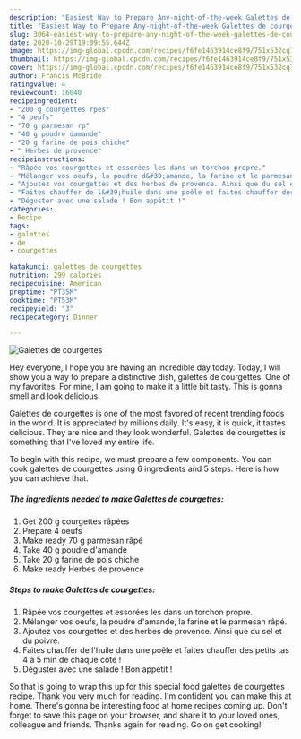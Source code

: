 ```yaml
---
description: "Easiest Way to Prepare Any-night-of-the-week Galettes de courgettes"
title: "Easiest Way to Prepare Any-night-of-the-week Galettes de courgettes"
slug: 3064-easiest-way-to-prepare-any-night-of-the-week-galettes-de-courgettes
date: 2020-10-29T19:09:55.644Z
image: https://img-global.cpcdn.com/recipes/f6fe1463914ce8f9/751x532cq70/galettes-de-courgettes-photo-principale-de-la-recette.jpg
thumbnail: https://img-global.cpcdn.com/recipes/f6fe1463914ce8f9/751x532cq70/galettes-de-courgettes-photo-principale-de-la-recette.jpg
cover: https://img-global.cpcdn.com/recipes/f6fe1463914ce8f9/751x532cq70/galettes-de-courgettes-photo-principale-de-la-recette.jpg
author: Francis McBride
ratingvalue: 4
reviewcount: 16040
recipeingredient:
- "200 g courgettes rpes"
- "4 oeufs"
- "70 g parmesan rp"
- "40 g poudre damande"
- "20 g farine de pois chiche"
- " Herbes de provence"
recipeinstructions:
- "Râpée vos courgettes et essorées les dans un torchon propre."
- "Mélanger vos oeufs, la poudre d&#39;amande, la farine et le parmesan râpé."
- "Ajoutez vos courgettes et des herbes de provence. Ainsi que du sel et du poivre."
- "Faites chauffer de l&#39;huile dans une poêle et faites chauffer des petits tas 4 à 5 min de chaque côté !"
- "Déguster avec une salade ! Bon appétit !"
categories:
- Recipe
tags:
- galettes
- de
- courgettes

katakunci: galettes de courgettes 
nutrition: 299 calories
recipecuisine: American
preptime: "PT35M"
cooktime: "PT53M"
recipeyield: "3"
recipecategory: Dinner

---
```



![Galettes de courgettes](https://img-global.cpcdn.com/recipes/f6fe1463914ce8f9/751x532cq70/galettes-de-courgettes-photo-principale-de-la-recette.jpg)

Hey everyone, I hope you are having an incredible day today. Today, I will show you a way to prepare a distinctive dish, galettes de courgettes. One of my favorites. For mine, I am going to make it a little bit tasty. This is gonna smell and look delicious.



Galettes de courgettes is one of the most favored of recent trending foods in the world. It is appreciated by millions daily. It's easy, it is quick, it tastes delicious. They are nice and they look wonderful. Galettes de courgettes is something that I've loved my entire life.


To begin with this recipe, we must prepare a few components. You can cook galettes de courgettes using 6 ingredients and 5 steps. Here is how you can achieve that.

<!--inarticleads1-->

##### The ingredients needed to make Galettes de courgettes:

1. Get 200 g courgettes râpées
1. Prepare 4 oeufs
1. Make ready 70 g parmesan râpé
1. Take 40 g poudre d&#39;amande
1. Take 20 g farine de pois chiche
1. Make ready  Herbes de provence




<!--inarticleads2-->

##### Steps to make Galettes de courgettes:

1. Râpée vos courgettes et essorées les dans un torchon propre.
1. Mélanger vos oeufs, la poudre d&#39;amande, la farine et le parmesan râpé.
1. Ajoutez vos courgettes et des herbes de provence. Ainsi que du sel et du poivre.
1. Faites chauffer de l&#39;huile dans une poêle et faites chauffer des petits tas 4 à 5 min de chaque côté !
1. Déguster avec une salade ! Bon appétit !




So that is going to wrap this up for this special food galettes de courgettes recipe. Thank you very much for reading. I'm confident you can make this at home. There's gonna be interesting food at home recipes coming up. Don't forget to save this page on your browser, and share it to your loved ones, colleague and friends. Thanks again for reading. Go on get cooking!
